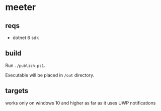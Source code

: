 # meeter

## reqs

- dotnet 6 sdk

## build

Run `./publish.ps1`.

Executable will be placed in `/out` directory.

## targets

works only on windows 10 and higher
as far as it uses UWP notifications 
